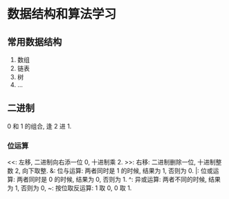 # 数据结构和算法学习

## 常用数据结构

1. 数组
2. 链表
3. 树
4. ...

## 二进制

0 和 1 的组合, 逢 2 进 1.

### 位运算

<<: 左移, 二进制向右添一位 0, 十进制乘 2.
\>>: 右移: 二进制删除一位, 十进制整数 2, 向下取整.
&: 位与运算: 两者同时是 1 的时候, 结果为 1, 否则为 0.
|: 位或运算: 两者同时是 0 的时候, 结果为 0, 否则为 1.
^: 异或运算: 两者不同的时候, 结果为 1, 否则为 0,
~: 按位取反运算: 1 取 0, 0 取 1.
